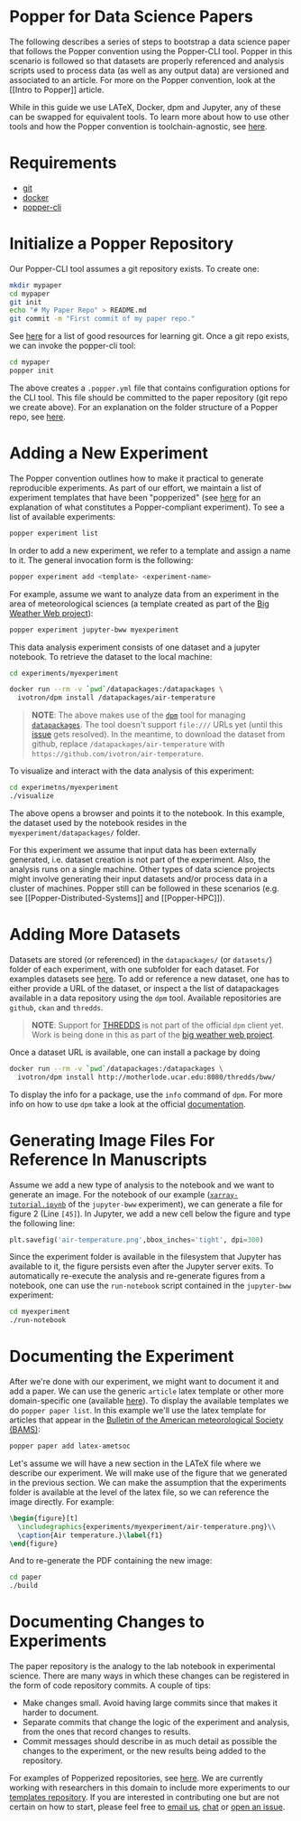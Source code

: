 # Popper for Data Science Papers

The following describes a series of steps to 
bootstrap a data science paper that follows the Popper convention 
using the Popper-CLI tool. Popper in this scenario is followed so that 
datasets are properly referenced and analysis scripts used to process 
data (as well as any output data) are versioned and associated to an
article. For more on the Popper convention, look at the [[Intro to Popper]] article.

While in this guide we use LATeX, Docker, dpm and Jupyter, any of 
these can be swapped for equivalent tools. To learn more about how to 
use other tools and how the Popper convention is toolchain-agnostic, 
see [here](https://github.com/systemslab/popper/wiki/Intro-to-Popper#popper-compliant-tools).

# Requirements

  * [git](https://git-scm.com/book/en/v2/Getting-Started-Installing-Git)
  * [docker](https://docs.docker.com/engine/installation/)
  * [popper-cli](https://github.com/systemslab/popper/releases)

# Initialize a Popper Repository

Our Popper-CLI tool assumes a git repository exists. To create one:

```bash
mkdir mypaper
cd mypaper
git init
echo "# My Paper Repo" > README.md
git commit -m "First commit of my paper repo."
```

See 
[here](https://help.github.com/articles/good-resources-for-learning-git-and-github/) 
for a list of good resources for learning git. Once a git repo exists, 
we can invoke the popper-cli tool:

```bash
cd mypaper
popper init
```

The above creates a `.popper.yml` file that contains configuration 
options for the CLI tool. This file should be committed to the paper 
repository (git repo we create above). For an explanation on the 
folder structure of a Popper repo, see [here](getting-started).

# Adding a New Experiment

The Popper convention outlines how to make it practical to generate 
reproducible experiments. As part of our effort, we maintain a list 
of experiment templates that have been "popperized" (see 
[here](https://github.com/systemslab/popper/wiki/Intro-to-Popper#popper-compliant-experiments) for an 
explanation of what constitutes a Popper-compliant experiment). To see 
a list of available experiments:

```bash
popper experiment list
```

In order to add a new experiment, we refer to a template and assign a 
name to it. The general invocation form is the following:


```bash
popper experiment add <template> <experiment-name>
```

For example, assume we want to analyze data from an experiment in the 
area of meteorological sciences (a template created as part of the 
[Big Weather Web project](http://bigweatherweb.org)):

```bash
popper experiment jupyter-bww myexperiment
```

This data analysis experiment consists of one dataset and a jupyter 
notebook. To retrieve the dataset to the local machine:


```bash
cd experiments/myexperiment

docker run --rm -v `pwd`/datapackages:/datapackages \
  ivotron/dpm install /datapackages/air-temperature
```

> **NOTE**: The above makes use of the 
> [`dpm`](https://github.com/frictionlessdata/dpm) tool for managing 
[`datapackages`](http://frictionlessdata.io/about/). The tool doesn't 
support `file:///` URLs yet (until this 
[issue](https://github.com/frictionlessdata/dpm/issues/55) gets 
resolved). In the meantime, to download the dataset from github, 
replace `/datapackages/air-temperature`  with 
`https://github.com/ivotron/air-temperature`.


To visualize and interact with the data analysis of this experiment:

```bash
cd experimetns/myexperiment
./visualize
```

The above opens a browser and points it to the notebook. In this
example, the dataset used by the notebook resides in the 
`myexperiment/datapackages/` folder.

For this experiment we assume that input data has been externally 
generated, i.e. dataset creation is not part of the experiment. Also, 
the analysis runs on a single machine. Other types of data science 
projects might involve generating their input datasets and/or process 
data in a cluster of machines. Popper still can be followed in these 
scenarios (e.g. see [[Popper-Distributed-Systems]] and 
[[Popper-HPC]]).

# Adding More Datasets

Datasets are stored (or referenced) in the `datapackages/` (or 
`datasets/`) folder of each experiment, with one subfolder for each 
dataset. For examples datasets see 
[here](https://github.com/datasets). To add or reference a new 
dataset, one has to either provide a URL of the dataset, or inspect a 
the list of datapackages available in a data repository using the 
`dpm` tool. Available repositories are `github`, `ckan` and `thredds`.

> **NOTE**: Support for [THREDDS]() is not part of the official `dpm` 
> client yet. Work is being done in this as part of the [big weather 
> web project](http://bigweatherweb.org).

Once a dataset URL is available, one can install a package by doing

```bash
docker run --rm -v `pwd`/datapackages:/datapackages \
  ivotron/dpm install http://motherlode.ucar.edu:8080/thredds/bww/
```

To display the info for a package, use the `info` command of `dpm`. 
For more info on how to use `dpm` take a look at the official 
[documentation](https://github.com/frictionlessdata/dpm).

# Generating Image Files For Reference In Manuscripts

Assume we add a new type of analysis to the notebook and we want to 
generate an image. For the notebook of our example 
([`xarray-tutorial.ipynb`](https://github.com/Unidata/unidata-users-workshop/blob/master/notebooks/xray-tutorial.ipynb) 
of the `jupyter-bww` experiment), we can generate a file for figure 2 
(Line `[45]`). In Jupyter, we add a new cell below the figure and type 
the following line:

```python
plt.savefig('air-temperature.png',bbox_inches='tight', dpi=300)
```

Since the experiment folder is available in the filesystem that 
Jupyter has available to it, the figure persists even after the 
Jupyter server exits. To automatically re-execute the analysis and 
re-generate figures from a notebook, one can use the `run-notebook` 
script contained in the `jupyter-bww` experiment:

```bash
cd myexperiment
./run-notebook
```

# Documenting the Experiment

After we're done with our experiment, we might want to document it and 
add a paper. We can use the generic `article` latex template or other 
more domain-specific one (available 
[here](https://github.com/systemslab/popper)). To display the 
available templates we do `popper paper list`. In this example we'll 
use the latex template for articles that appear in the [Bulletin of 
the American meteorological Society 
(BAMS)](http://journals.ametsoc.org/loi/bams):

```bash
popper paper add latex-ametsoc
```

Let's assume we will have a new section in the LATeX file where we 
describe our experiment. We will make use of the figure that we 
generated in the previous section. We can make the assumption that the 
experiments folder is available at the level of the latex file, so we 
can reference the image directly. For example:

```tex
\begin{figure}[t]
  \includegraphics{experiments/myexperiment/air-temperature.png}\\
  \caption{Air temperature.}\label{f1}
\end{figure}
```

And to re-generate the PDF containing the new image:

```bash
cd paper
./build
```

# Documenting Changes to Experiments

The paper repository is the analogy to the lab notebook in 
experimental science. There are many ways in which these changes can 
be registered in the form of code repository commits. A couple of 
tips:

  * Make changes small. Avoid having large commits since that makes it 
    harder to document.
  * Separate commits that change the logic of the experiment and 
    analysis, from the ones that record changes to results.
  * Commit messages should describe in as much detail as possible the 
    changes to the experiment, or the new results being added to the 
    repository.

For examples of Popperized repositories, see [here](Popper-Examples). 
We are currently working with researchers in this domain to include 
more experiments to our [templates 
repository](https://github.com/systemslab/popper). If you are 
interested in contributing one but are not certain on how to start, 
please feel free to [email us](ivo@cs.ucsc.edu), 
[chat](https://gitter.im/systemslab/popper) or [open an 
issue](https://github.com/systemslab/popper/issues/new).
